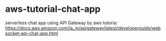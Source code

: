 # aws-tutorial-chat-app
serverless chat app using API Gateway by aws tutoria:  https://docs.aws.amazon.com/ja_jp/apigateway/latest/developerguide/websocket-api-chat-app.html 
